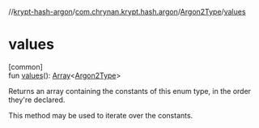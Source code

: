 //[krypt-hash-argon](../../../index.md)/[com.chrynan.krypt.hash.argon](../index.md)/[Argon2Type](index.md)/[values](values.md)

# values

[common]\
fun [values](values.md)(): [Array](https://kotlinlang.org/api/latest/jvm/stdlib/kotlin/-array/index.html)&lt;[Argon2Type](index.md)&gt;

Returns an array containing the constants of this enum type, in the order they're declared.

This method may be used to iterate over the constants.
